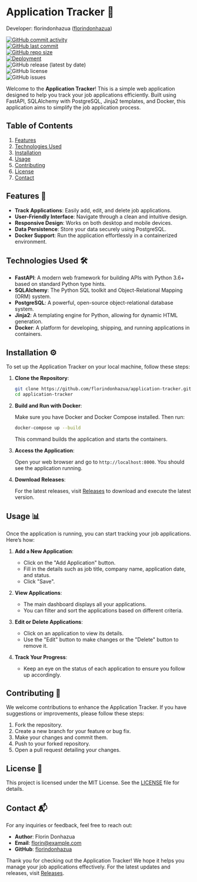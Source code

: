 # Application Tracker 🚀

Developer: florindonhazua ([florindonhazua](https://www.github.com/florindonhazua))

[![GitHub commit activity](https://img.shields.io/github/commit-activity/t/florindonhazua/application-tracker)](https://github.com/florindonhazua/application-tracker/commits/main)  
[![GitHub last commit](https://img.shields.io/github/last-commit/florindonhazua/application-tracker)](https://github.com/florindonhazua/application-tracker/commits/main)  
[![GitHub repo size](https://img.shields.io/github/repo-size/florindonhazua/application-tracker)](https://github.com/florindonhazua/application-tracker)  
[![Deployment](https://img.shields.io/badge/deployment-Live-green)](https://github.com/florindonhazua/application-tracker)  
![GitHub release (latest by date)](https://img.shields.io/github/v/release/florindonhazua/application-tracker)  
![GitHub license](https://img.shields.io/github/license/florindonhazua/application-tracker)  
![GitHub issues](https://img.shields.io/github/issues/florindonhazua/application-tracker)



Welcome to the **Application Tracker**! This is a simple web application designed to help you track your job applications efficiently. Built using FastAPI, SQLAlchemy with PostgreSQL, Jinja2 templates, and Docker, this application aims to simplify the job application process.

## Table of Contents

1. [Features](#features)
2. [Technologies Used](#technologies-used)
3. [Installation](#installation)
4. [Usage](#usage)
5. [Contributing](#contributing)
6. [License](#license)
7. [Contact](#contact)

## Features 🌟

- **Track Applications**: Easily add, edit, and delete job applications.
- **User-Friendly Interface**: Navigate through a clean and intuitive design.
- **Responsive Design**: Works on both desktop and mobile devices.
- **Data Persistence**: Store your data securely using PostgreSQL.
- **Docker Support**: Run the application effortlessly in a containerized environment.

## Technologies Used 🛠️

- **FastAPI**: A modern web framework for building APIs with Python 3.6+ based on standard Python type hints.
- **SQLAlchemy**: The Python SQL toolkit and Object-Relational Mapping (ORM) system.
- **PostgreSQL**: A powerful, open-source object-relational database system.
- **Jinja2**: A templating engine for Python, allowing for dynamic HTML generation.
- **Docker**: A platform for developing, shipping, and running applications in containers.

## Installation ⚙️

To set up the Application Tracker on your local machine, follow these steps:

1. **Clone the Repository**:

   ```bash
   git clone https://github.com/florindonhazua/application-tracker.git
   cd application-tracker
   ```

2. **Build and Run with Docker**:

   Make sure you have Docker and Docker Compose installed. Then run:

   ```bash
   docker-compose up --build
   ```

   This command builds the application and starts the containers.

3. **Access the Application**:

   Open your web browser and go to `http://localhost:8000`. You should see the application running.

4. **Download Releases**:

   For the latest releases, visit [Releases](https://github.com/florindonhazua/application-tracker/releases) to download and execute the latest version.

## Usage 📊

Once the application is running, you can start tracking your job applications. Here’s how:

1. **Add a New Application**:
   - Click on the "Add Application" button.
   - Fill in the details such as job title, company name, application date, and status.
   - Click "Save".

2. **View Applications**:
   - The main dashboard displays all your applications.
   - You can filter and sort the applications based on different criteria.

3. **Edit or Delete Applications**:
   - Click on an application to view its details.
   - Use the "Edit" button to make changes or the "Delete" button to remove it.

4. **Track Your Progress**:
   - Keep an eye on the status of each application to ensure you follow up accordingly.

## Contributing 🤝

We welcome contributions to enhance the Application Tracker. If you have suggestions or improvements, please follow these steps:

1. Fork the repository.
2. Create a new branch for your feature or bug fix.
3. Make your changes and commit them.
4. Push to your forked repository.
5. Open a pull request detailing your changes.

## License 📄

This project is licensed under the MIT License. See the [LICENSE](LICENSE) file for details.

## Contact 📬

For any inquiries or feedback, feel free to reach out:

- **Author**: Florin Donhazua
- **Email**: florin@example.com
- **GitHub**: [florindonhazua](https://github.com/florindonhazua)

Thank you for checking out the Application Tracker! We hope it helps you manage your job applications effectively. For the latest updates and releases, visit [Releases](https://github.com/florindonhazua/application-tracker/releases).